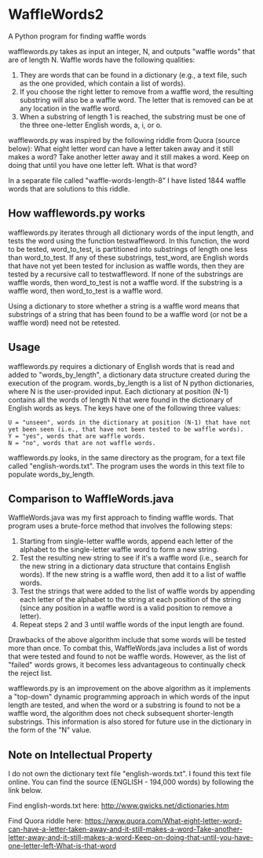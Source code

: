 # WaffleWords2
A Python program for finding waffle words

wafflewords.py takes as input an integer, N, and outputs "waffle words" that are of length N. Waffle words have the following qualities:

1. They are words that can be found in a dictionary (e.g., a text file, such as the one provided, which contain a list of words). 
2. If you choose the right letter to remove from a waffle word, the resulting substring will also be a waffle word. The letter that is removed can be at any location in the waffle word.
3. When a substring of length 1 is reached, the substring must be one of the three one-letter English words, a, i, or o. 

wafflewords.py was inspired by the following riddle from Quora (source below): 
What eight letter word can have a letter taken away and it still makes a word? Take another letter away and it still makes a word. Keep on doing that until you have one letter left. What is that word?

In a separate file called "waffle-words-length-8" I have listed 1844 waffle words that are solutions to this riddle. 



## How wafflewords.py works
wafflewords.py iterates through all dictionary words of the input length, and tests the word using the function testwaffleword. In this function, the word to be tested, word_to_test, is partitioned into substrings of length one less than word_to_test. If any of these substrings, test_word, are English words that have not yet been tested for inclusion as waffle words, then they are tested by a recursive call to testwaffleword. If none of the substrings are waffle words, then word_to_test is not a waffle word. If the substring is a waffle word, then word_to_test is a waffle word.

Using a dictionary to store whether a string is a waffle word means that substrings of a string that has been found to be a waffle word (or not be a waffle word) need not be retested. 
  


## Usage
wafflewords.py requires a dictionary of English words that is read and added to "words_by_length", a dictionary data structure created during the execution of the program. words_by_length is a list of N python dictionaries, where N is the user-provided input. Each dictionary at position (N-1) contains all the words of length N that were found in the dictionary of English words as keys. The keys have one of the following three values:

	U = "unseen", words in the dictionary at position (N-1) that have not yet been seen (i.e., that have not been tested to be waffle words). 
	Y = "yes", words that are waffle words. 
	N = "no", words that are not waffle words. 

wafflewords.py looks, in the same directory as the program, for a text file called "english-words.txt". The program uses the words in this text file to populate words_by_length. 



## Comparison to WaffleWords.java
WaffleWords.java was my first approach to finding waffle words. That program uses a brute-force method that involves the following steps: 

1. Starting from single-letter waffle words, append each letter of the alphabet to the single-letter waffle word to form a new string. 
2. Test the resulting new string to see if it's a waffle word (i.e., search for the new string in a dictionary data structure that contains English words). If the new string is a waffle word, then add it to a list of waffle words. 
3. Test the strings that were added to the list of waffle words by appending each letter of the alphabet to the string at each position of the string (since any position in a waffle word is a valid position to remove a letter). 
4. Repeat steps 2 and 3 until waffle words of the input length are found. 

Drawbacks of the above algorithm include that some words will be tested more than once. To combat this, WaffleWords.java includes a list of words that were tested and found to not be waffle words. However, as the list of "failed" words grows, it becomes less advantageous to continually check the reject list. 

wafflewords.py is an improvement on the above algorithm as it implements a "top-down" dynamic programming approach in which words of the input length are tested, and when the word or a substring is found to not be a waffle word, the algorithm does not check subsequent shorter-length substrings. This information is also stored for future use in the dictionary in the form of the "N" value.   



## Note on Intellectual Property

I do not own the dictionary text file "english-words.txt". I found this text file online. You can find the source (ENGLISH - 194,000 words) by following the link below. 

Find english-words.txt here:
<http://www.gwicks.net/dictionaries.htm>

Find Quora riddle here:
<https://www.quora.com/What-eight-letter-word-can-have-a-letter-taken-away-and-it-still-makes-a-word-Take-another-letter-away-and-it-still-makes-a-word-Keep-on-doing-that-until-you-have-one-letter-left-What-is-that-word>
